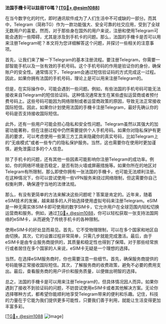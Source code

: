 **法国手機卡可以註冊TG嗎？[[TG💪+ @esim1088](https://t.me/s/esim1088)]**

在当今数字化的时代，即时通讯软件成为了人们生活中不可或缺的一部分。而其中，Telegram（简称TG）作为一款功能强大、安全可靠的社交应用，受到了全球无数用户的喜爱。然而，对于那些身在国外的用户来说，注册和使用Telegram可能会遇到一些障碍，尤其是涉及到手机卡的问题。那么，法国的手機卡是否可以用来注册Telegram呢？本文将为您详细解答这个问题，并探讨一些相关的注意事项。

首先，让我们来了解一下Telegram的基本注册流程。要注册Telegram，你需要一部智能手机以及一张有效的手机号码。这个手机号码的作用是验证你的身份，确保账户的安全性。通常情况下，Telegram会通过短信验证码的方式完成这一过程。因此，如果你拥有法国的手机号码，理论上是可以用来注册Telegram的。

但是，在实际操作中，可能会遇到一些问题。例如，有些法国的手机号码可能无法接收来自Telegram的短信验证码。这种情况通常发生在某些虚拟运营商或者预付费号码上。这些号码可能因为网络限制或者运营商政策的原因，导致无法正常接收国际短信。因此，如果你计划使用法国的手機卡注册Telegram，最好先确认你的号码是否支持接收国际短信。

此外，还有一些用户可能会担心隐私和安全性问题。Telegram虽然以其强大的加密功能著称，但在注册过程中仍然需要提供个人手机号码。如果你对隐私保护有更高的要求，可以考虑使用一些第三方工具来隐藏你的真实号码，比如Telegram上的“无痕模式”或者一些专门的隐私保护服务。当然，这也需要你在使用时更加谨慎，避免泄露过多的个人信息。

除了手机卡的问题，还有其他一些因素可能影响你注册Telegram的成功率。例如，你的网络环境是否稳定，是否有防火墙或屏蔽措施等。如果你所在的地区对Telegram有所限制，那么即使你拥有一张法国的手機卡，也可能无法顺利注册。在这种情况下，你可以尝试使用一些VPN服务来绕过网络限制，但这需要你自己权衡利弊，确保遵守当地的法律法规。

那么，有没有更简单的方法来解决这些问题呢？答案是肯定的。近年来，随着eSIM技术的发展，越来越多的人开始选择使用虚拟号码来注册Telegram。eSIM是一种无需实体SIM卡即可使用的数字SIM卡，它允许用户在全球范围内轻松切换运营商和服务。例如，通过[TG💪+ @esim1088](https://t.me/s/esim1088)，你可以轻松获取一张支持法国网络的eSIM卡，从而避免了传统手机卡的各种限制。

使用eSIM卡的好处显而易见。首先，它不受物理限制，可以在多个国家和地区自由切换。其次，它的设置过程非常简单，只需几步就能完成激活。最后，由于eSIM卡是由专业服务商提供的，其质量和稳定性也得到了保障。对于那些经常旅行或者居住在多个国家的人来说，eSIM卡无疑是一个理想的选择。

当然，在选择eSIM服务商时，你也需要注意一些细节。首先，确保服务商提供的号码能够正常接收国际短信。其次，了解服务商的收费政策，避免不必要的费用支出。最后，查看服务商的用户评价和服务质量，以便做出明智的选择。

总之，法国的手機卡是可以用来注册Telegram的，但具体情况因人而异。如果你遇到了接收不到验证码的问题，不妨尝试使用eSIM卡或者其他解决方案。无论你选择哪种方式，都希望你能顺利地享受Telegram带来的便利和乐趣。记住，科技的力量在于它能为我们提供更多可能性，只要我们善于利用，就能让生活变得更加丰富多彩。

[[TG💪+ @esim1088](https://t.me/s/esim1088) ![Image](https://i.postimg.cc/4NQfJmqS/Snipaste-2025-05-13-00-14-12.png)]